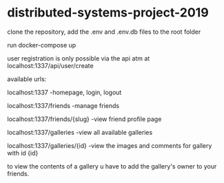 # distributed-systems-project-2019

clone the repository,
add the .env and .env.db files to the root folder

run docker-compose up

user registration is only possible via the api atm at localhost:1337/api/user/create

available urls:

localhost:1337  -homepage, login, logout

localhost:1337/friends  -manage friends

localhost:1337/friends/{slug} -view friend profile page
  
localhost:1337/galleries -view all available galleries

localhost:1337/galleries/{id} -view the images and comments for gallery with id {id}

to view the contents of a gallery u have to add the gallery's owner to your friends.
